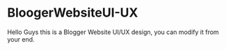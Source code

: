 # BloogerWebsiteUI-UX

Hello Guys this is a Blogger Website UI/UX design, you can modify it from your end.
